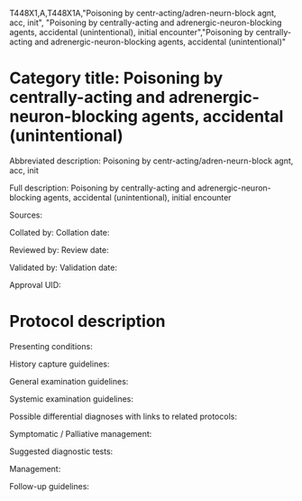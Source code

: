 T448X1,A,T448X1A,"Poisoning by centr-acting/adren-neurn-block agnt, acc, init", "Poisoning by centrally-acting and adrenergic-neuron-blocking agents, accidental (unintentional), initial encounter","Poisoning by centrally-acting and adrenergic-neuron-blocking agents, accidental (unintentional)"
# Category title: Poisoning by centrally-acting and adrenergic-neuron-blocking agents, accidental (unintentional)

Abbreviated description: Poisoning by centr-acting/adren-neurn-block agnt, acc, init

Full description: Poisoning by centrally-acting and adrenergic-neuron-blocking agents, accidental (unintentional), initial encounter

Sources:

Collated by:
Collation date:

Reviewed by:
Review date:

Validated by:
Validation date:

Approval UID:

# Protocol description

Presenting conditions:

History capture guidelines:

General examination guidelines:

Systemic examination guidelines:

Possible differential diagnoses with links to related protocols:

Symptomatic / Palliative management:

Suggested diagnostic tests:

Management:

Follow-up guidelines:
